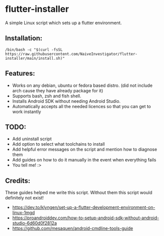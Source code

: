# flutter-installer
A simple Linux script which sets up a flutter environment.

## Installation:
```
/bin/bash -c "$(curl -fsSL https://raw.githubusercontent.com/NaiveInvestigator/flutter-installer/main/install.sh)"
```

## Features:
* Works on any debian, ubuntu or fedora based distro. (did not include arch cause they have already package for it)
* Supports bash, zsh and fish shell.
* Installs Android SDK without needing Android Studio.
* Automatically accepts all the needed licences so that you can get to work instantly

## TODO:
* Add uninstall script
* Add option to select what toolchains to install
* Add helpful error messages on the script and mention how to diagnose them
* Add guides on how to do it manually in the event when everything fails
* You tell me! :>

## Credits:
These guides helped me write this script. Without them this script would definitely not exist!
* https://dev.to/klyngen/set-up-a-flutter-development-environment-on-linux-1mgd
* https://proandroiddev.com/how-to-setup-android-sdk-without-android-studio-6d60d0f2812a
* https://github.com/mesaquen/android-cmdline-tools-guide

